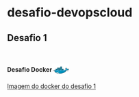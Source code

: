 # desafio-devopscloud 


## Desafio 1



<div style="display: inline_block"><br>  

**Desafio Docker**<img align="center" alt="Bash" height="30" width="40" src="https://github.com/devicons/devicon/blob/master/icons/docker/docker-original.svg">
</div>

[Imagem do docker do desafio 1](https://hub.docker.com/repository/docker/carlose5700/desafio-devops-cloud/tags/latest/sha256-0c9fbc917916225285dfe46175832af2c35d3bf9780016e6292d590b58131476)